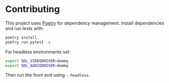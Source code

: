 # Contributing

This project uses [Poetry](https://python-poetry.org/) for dependency management.
Install dependencies and run tests with:

```bash
poetry install
poetry run pytest -q
```

For headless environments set:
```bash
export SDL_VIDEODRIVER=dummy
export SDL_AUDIODRIVER=dummy
```
Then run the front end using `--headless`.
